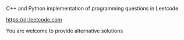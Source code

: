 C++ and Python implementation of programming questions in Leetcode

https://oj.leetcode.com

You are welcome to provide alternative solutions
